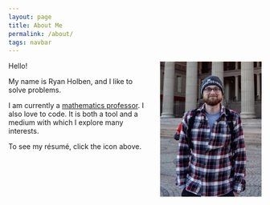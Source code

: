 ```yaml
---
layout: page
title: About Me
permalink: /about/
tags: navbar
---
```


<img src="/assets/img/portrait.jpg" style="float:right; width:40%; height:40%; padding: 0px 0px 10px 20px;" title="Exploring Oslo, Norway!">
Hello!

My name is Ryan Holben, and I like to solve problems.

I am currently a [mathematics professor](http://www.furman.edu/academics/mathematics/meet-our-faculty/Pages/Ryan-Holben.aspx).  I also love to code.  It is both a tool and a medium with which I explore many interests.

To see my résumé, click the <span class ="social-resume"><a class="fa fa-file-pdf-o" href="/assets/pdf/Resume.pdf" title="Résumé"></a></span> icon above.

<!-- I am currently a [Visiting Assistant Professor](http://www.furman.edu/academics/mathematics/meet-our-faculty/Pages/Ryan-Holben.aspx) of mathematics at [Furman University](http://www.furman.edu).  Prior to Furman, I taught at [UC Irvine](http://math.uci.edu), where I also got my Ph.D. in 2013.  My bachelors degree is in math and physics, which I obtained at [Colby College](http://www.colby.edu) in 2007.

Coding is a huge part of what I do.    Check out the code section of my site to see some things that I've done. -->
